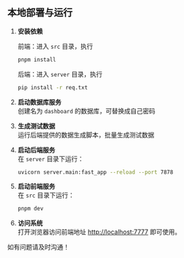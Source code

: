 ## 本地部署与运行

1. **安装依赖**

   前端：进入 `src` 目录，执行  
     ```sh
     pnpm install
     ```
   后端：进入 `server` 目录，执行  
     ```sh
     pip install -r req.txt
     ```

3. **启动数据库服务**  
   创建名为 `dashboard` 的数据库，可替换成自己密码
4. **生成测试数据**  
   运行后端提供的数据生成脚本，批量生成测试数据
5. **启动后端服务**  
   在 `server` 目录下运行：
   ```sh
   uvicorn server.main:fast_app --reload --port 7878
   ```

6. **启动前端服务**  
   在 `src` 目录下运行：
   ```sh
   pnpm dev

7. **访问系统**  
   打开浏览器访问前端地址 [http://localhost:7777](http://localhost:7777) 即可使用。


如有问题请及时沟通！
